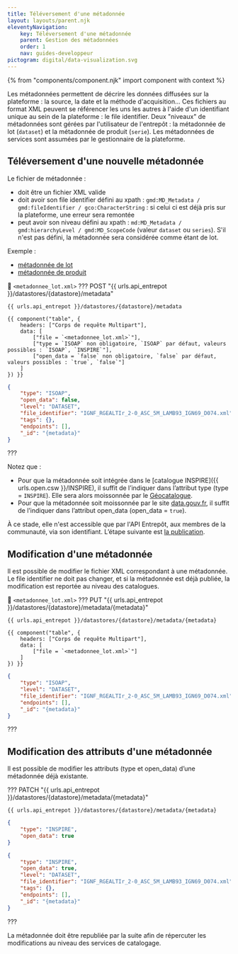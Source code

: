 ```yaml
---
title: Téléversement d'une métadonnée
layout: layouts/parent.njk
eleventyNavigation:
    key: Téléversement d'une métadonnée
    parent: Gestion des métadonnées
    order: 1
    nav: guides-developpeur
pictogram: digital/data-visualization.svg
---
```


{% from "components/component.njk" import component with context %}

Les métadonnées permettent de décrire les données diffusées sur la plateforme : la source, la date et la méthode d'acquisition... Ces fichiers au format XML peuvent se référencer les uns les autres à l'aide d'un identifiant unique au sein de la plateforme : le file identifier. Deux "niveaux" de métadonnées sont gérées par l'utilisateur de l'entrepôt : la métadonnée de lot (`dataset`) et la métadonnée de produit (`serie`). Les métadonnées de services sont assumées par le gestionnaire de la plateforme.

## Téléversement d'une nouvelle métadonnée

Le fichier de métadonnée :

- doit être un fichier XML valide
- doit avoir son file identifier défini au xpath : `gmd:MD_Metadata / gmd:fileIdentifier / gco:CharacterString` : si celui ci est déjà pris sur la plateforme, une erreur sera remontée
- peut avoir son niveau défini au xpath : `md:MD_Metadata / gmd:hierarchyLevel / gmd:MD_ScopeCode` (valeur `dataset` ou `series`). S'il n'est pas défini, la métadonnée sera considérée comme étant de lot.

Exemple :

- [métadonnée de lot](/data/tutoriels/complementaire/metadonnee_lot.xml)
- [métadonnée de produit](/data/tutoriels/complementaire/metadonnee_produit.xml)

📄 `<metadonnee_lot.xml>`
??? POST "{{ urls.api_entrepot }}/datastores/{datastore}/metadata"

```title="Contenu"
{{ urls.api_entrepot }}/datastores/{datastore}/metadata
```

    {{ component("table", {
        headers: ["Corps de requête Multipart"],
        data: [
            ["file = `<metadonnee_lot.xml>`"],
            ["type = `ISOAP` non obligatoire, `ISOAP` par défaut, valeurs possibles : `ISOAP`, `INSPIRE`"],
            ["open_data = `false` non obligatoire, `false` par défaut, valeurs possibles : `true`, `false`"]
        ]
    }) }}

```json
{
    "type": "ISOAP",
    "open_data": false,
    "level": "DATASET",
    "file_identifier": "IGNF_RGEALTIr_2-0_ASC_5M_LAMB93_IGN69_D074.xml",
    "tags": {},
    "endpoints": [],
    "_id": "{metadata}"
}
```

???
<br>

Notez que :

- Pour que la métadonnée soit intégrée dans le [catalogue INSPIRE]({{ urls.open.csw }}/INSPIRE), il suffit de l’indiquer dans l’attribut type (type = `INSPIRE`). Elle sera alors moissonnée par le [Géocatalogue](https://www.geocatalogue.fr/fr).
- Pour que la métadonnée soit moissonnée par le site [data.gouv.fr](https://www.data.gouv.fr), il suffit de l’indiquer dans l’attribut open_data (open_data = `true`).

À ce stade, elle n'est accessible que par l'API Entrepôt, aux membres de la communauté, via son identifiant. L’étape suivante est [la publication](./publication.md).

## Modification d'une métadonnée

Il est possible de modifier le fichier XML correspondant à une métadonnée. Le file identifier ne doit pas changer, et si la métadonnée est déjà publiée, la modification est reportée au niveau des catalogues.

📄 `<metadonnee_lot.xml>`
??? PUT "{{ urls.api_entrepot }}/datastores/{datastore}/metadata/{metadata}"

```title="Contenu"
{{ urls.api_entrepot }}/datastores/{datastore}/metadata/{metadata}
```

    {{ component("table", {
        headers: ["Corps de requête Multipart"],
        data: [
            ["file = `<metadonnee_lot.xml>`"]
        ]
    }) }}

```json
{
    "type": "ISOAP",
    "level": "DATASET",
    "file_identifier": "IGNF_RGEALTIr_2-0_ASC_5M_LAMB93_IGN69_D074.xml",
    "endpoints": [],
    "_id": "{metadata}"
}
```

???
<br>

## Modification des attributs d'une métadonnée

Il est possible de modifier les attributs (type et open_data) d’une métadonnée déjà existante.

??? PATCH "{{ urls.api_entrepot }}/datastores/{datastore}/metadata/{metadata}"

```title="Contenu"
{{ urls.api_entrepot }}/datastores/{datastore}/metadata/{metadata}
```

```json
{
    "type": "INSPIRE",
    "open_data": true
}
```

```json
{
    "type": "INSPIRE",
    "open_data": true,
    "level": "DATASET",
    "file_identifier": "IGNF_RGEALTIr_2-0_ASC_5M_LAMB93_IGN69_D074.xml",
    "tags": {},
    "endpoints": [],
    "_id": "{metadata}"
}
```

???
<br>

La métadonnée doit être republiée par la suite afin de répercuter les modifications au niveau des services de catalogage.
